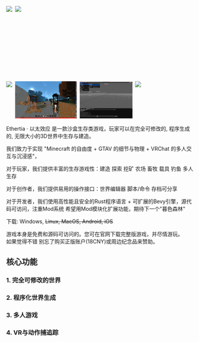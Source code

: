 

<img src="./showcase/res/2023-04-01_4.55.42PM.png" style="height: 200px; display: inline-block;">&nbsp;
<img src="./showcase/res/2023-04-02_12.00.09PM.png" style="height: 200px; display: inline-block;">
<br>
<img src="./showcase/res/ss230403-1.png" style="height: 100px; display: inline-block;">&nbsp;
<img src="https://github.com/Dreamtowards/Ethertia/raw/main/run/screenshots/_figures/23u07.png" style="height: 100px; display: inline-block;">&nbsp;
<img src="https://github.com/Dreamtowards/Ethertia/raw/main/run/screenshots/qs230310-1.png" style="height: 100px; display: inline-block;">&nbsp;
<img src="./showcase/res/2023-04-01_11.32.28AM.png" style="height: 100px; display: inline-block;">&nbsp;

Ethertia · 以太效应 是一款沙盒生存类游戏，玩家可以在完全可修改的, 程序生成的, 无限大小的3D世界中生存与建造。

我们致力于实现 "Minecraft 的自由度 + GTAV 的细节与物理 + VRChat 的多人交互与沉浸感"，

对于玩家，我们提供丰富的生存游戏性：建造 探索 挖矿 农场 畜牧 载具 钓鱼 多人生存

对于创作者，我们提供易用的操作接口：世界编辑器 脚本/命令 存档可分享

对于开发者，我们使用高性能且安全的Rust程序语言 + 可扩展的Bevy引擎，源代码可访问，注重Mod系统 希望用Mod模块化扩展功能，期待下一个"暮色森林"


下载: Windows, <del>Linux, MacOS, Android, iOS</del>

游戏本身是免费和源码可访问的。您可在官网下载完整版游戏，并尽情游玩。  
如果觉得不错 别忘了购买正版账户(18CNY)或周边纪念品来赞助。

## 核心功能

### 1. 完全可修改的世界

<!-- 得益于体素系统， -->

### 2. 程序化世界生成


### 3. 多人游戏

### 4. VR与动作捕追踪



